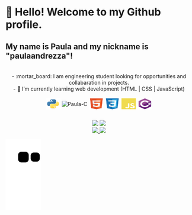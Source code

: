 # 👋 Hello! Welcome to my Github profile.
## My name is Paula and my nickname is "paulaandrezza"!
<br>
<div align="center">
- :mortar_board: I am engineering student looking for opportunities and collabaration in projects.
<br>
- 🌱 I’m currently learning web development (HTML | CSS | JavaScript)
</div>

<div align="center" style="display: inline_block"><br>
  <img align="center" alt="Paula-Python" height="30" width="40" src="https://raw.githubusercontent.com/devicons/devicon/master/icons/python/python-original.svg">
  <img align="center" alt="Paula-C" height="30" width="40" src="https://cdn.jsdelivr.net/gh/devicons/devicon/icons/c/c-original.svg">
  <img align="center" alt="Paula-HTML" height="30" width="40" src="https://raw.githubusercontent.com/devicons/devicon/master/icons/html5/html5-original.svg">
  <img align="center" alt="Paula-CSS" height="30" width="40" src="https://raw.githubusercontent.com/devicons/devicon/master/icons/css3/css3-original.svg">
  <img align="center" alt="Paula-Js" height="30" width="40" src="https://raw.githubusercontent.com/devicons/devicon/master/icons/javascript/javascript-plain.svg">
  <img align="center" alt="Paula-Csharp" height="30" width="40" src="https://raw.githubusercontent.com/devicons/devicon/master/icons/csharp/csharp-original.svg">

</div>
  
  ##
 
<div align="center"> 
  <a href = "mailto:paulaandrezza25@gmail.com"><img src="https://img.shields.io/badge/-Gmail-%23333?style=for-the-badge&logo=gmail&logoColor=white" target="_blank"></a>
  <a href="https://www.linkedin.com/in/paula-andrezza/" target="_blank"><img src="https://img.shields.io/badge/-LinkedIn-%230077B5?style=for-the-badge&logo=linkedin&logoColor=white" target="_blank"></a> 
</div>
 
<div align="center">
  <a href="https://github.com/paulaandrezza">
  <img height="180em" src="https://github-readme-stats.vercel.app/api?username=paulaandrezza&show_icons=true&theme=dracula&include_all_commits=true&count_private=true"/>
  <img height="180em" src="https://github-readme-stats.vercel.app/api/top-langs/?username=paulaandrezza&layout=compact&langs_count=7&theme=dracula"/>
</div>

![Snake animation](https://github.com/paulaandrezza/paulaandrezza/blob/output/github-contribution-grid-snake.svg)
